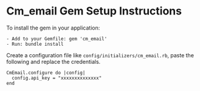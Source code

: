 # Cm_email Gem Setup Instructions
To install the gem in your application:
```
- Add to your Gemfile: gem 'cm_email'
- Run: bundle install
```
Create a configuration file like `config/initializers/cm_email.rb`, paste the following and replace the credentials.
```
CmEmail.configure do |config|
  config.api_key = "xxxxxxxxxxxxxx"
end
```
